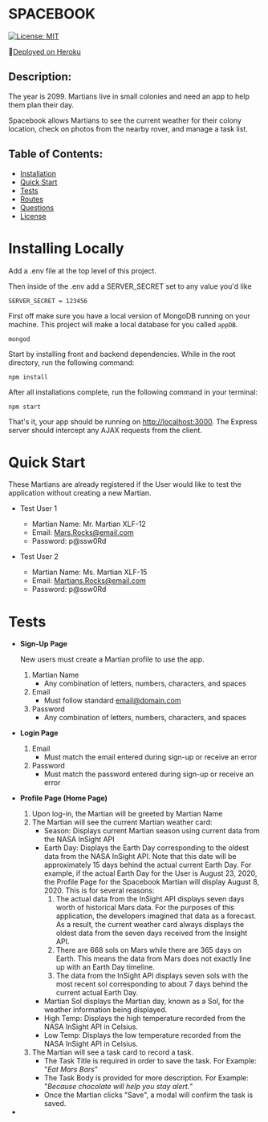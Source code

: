 # SPACEBOOK
[![License: MIT](https://img.shields.io/badge/License-MIT-yellow.svg)](https://opensource.org/licenses/MIT)

🚀[Deployed on Heroku](https://spacebook-mars.herokuapp.com/)

## Description:  
 The year is 2099. Martians live in small colonies and need an app to help them plan their day. 
 
 Spacebook allows Martians to see the current weather for their colony location, check on photos from the nearby rover, and manage a task list. 

    
## Table of Contents:
* [Installation](#installing-locally)
* [Quick Start](#quick-start)
* [Tests](#tests)
* [Routes](/routes.md)
* [Questions](#questions)
* [License](#license-info)

# Installing Locally

Add a .env file at the top level of this project.

Then inside of the .env add a SERVER_SECRET set to any value you'd like

```
SERVER_SECRET = 123456
```

First off make sure you have a local version of MongoDB running on your machine. This project will make a local database for you called `appDB`.

```
mongod
```

Start by installing front and backend dependencies. While in the root directory, run the following command:

```
npm install
```

After all installations complete, run the following command in your terminal:

```
npm start
```

That's it, your app should be running on <http://localhost:3000>. The Express server should intercept any AJAX requests from the client.

# Quick Start
These Martians are already registered if the User would like to test the application without creating a new Martian. 

* Test User 1

    * Martian Name: Mr. Martian XLF-12
    * Email: Mars.Rocks@email.com
    * Password: p@ssw0Rd

* Test User 2

    * Martian Name: Ms. Martian XLF-15
    * Email: Martians.Rocks@email.com
    * Password: p@ssw0Rd

# Tests
* **Sign-Up Page** 

    New users must create a Martian profile to use the app. 
    1. Martian Name
        * Any combination of letters, numbers, characters, and spaces
    2. Email 
        * Must follow standard email@domain.com
    3. Password 
        * Any combination of letters, numbers, characters, and spaces
* **Login Page**
    1. Email 
        * Must match the email entered during sign-up or receive an error
    2. Password
        * Must match the password entered during sign-up or receive an error
* **Profile Page (Home Page)**
    1. Upon log-in, the Martian will be greeted by Martian Name
    2. The Martian will see the current Martian weather card:
        * Season: Displays current Martian season using current data from the NASA InSight API
        * Earth Day: Displays the Earth Day corresponding to the oldest data from the NASA InSight API. Note that this date will be approximately 15 days behind the actual current Earth Day. For example, if the actual Earth Day for the User is August 23, 2020, the Profile Page for the Spacebook Martian will display August 8, 2020. This is for several reasons:
            1. The actual data from the InSight API displays seven days worth of historical Mars data. For the purposes of this application, the developers imagined that data as a forecast. As a result, the current weather card always displays the oldest data from the seven days received from the Insight API. 
            2. There are 668 sols on Mars while there are 365 days on Earth. This means the data from Mars does not exactly line up with an Earth Day timeline. 
            3. The data from the InSight API displays seven sols with the most recent sol corresponding to about 7 days behind the current actual Earth Day. 
        * Martian Sol displays the Martian day, known as a Sol, for the weather information being displayed. 
        * High Temp: Displays the high temperature recorded from the NASA InSight API in Celsius. 
        * Low Temp: Displays the low temperature recorded from the NASA InSight API in Celsius. 
    3. The Martian will see a task card to record a task. 
        * The Task Title is required in order to save the task. For Example: "*Eat Mars Bars*"
        * The Task Body is provided for more description. For Example: "*Because chocolate will help you stay alert.*"
        * Once the Martian clicks "Save", a modal will confirm the task is saved.
*